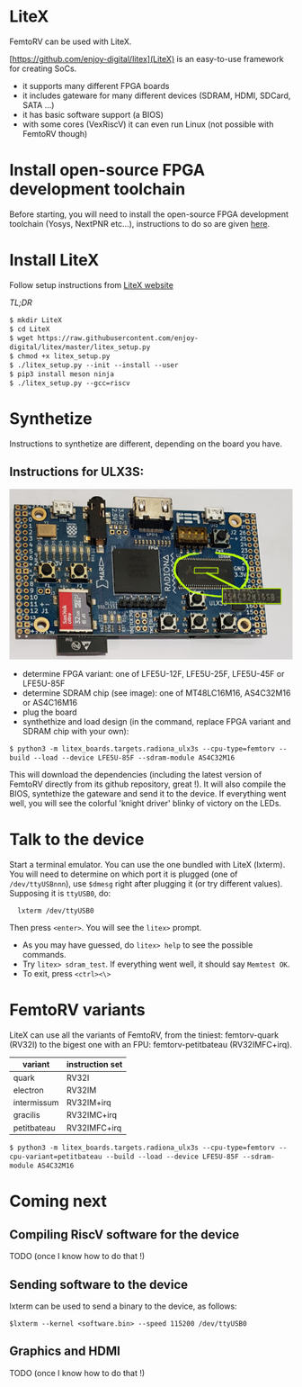 LiteX
=====

FemtoRV can be used with LiteX.

[https://github.com/enjoy-digital/litex](LiteX) is an easy-to-use
framework for creating SoCs.
- it supports many different FPGA boards
- it includes gateware for many different devices (SDRAM, HDMI, SDCard,
  SATA ...)
- it has basic software support (a BIOS)
- with some cores (VexRiscV) it can even run Linux (not possible with FemtoRV though)



Install open-source FPGA development toolchain
==============================================

Before starting, you will need to install the open-source FPGA
development toolchain (Yosys, NextPNR etc...), instructions to
do so are given [here](toolchain.md).


Install LiteX
=============

Follow setup instructions from [LiteX website](https://github.com/enjoy-digital/litex#quick-start-guide)

*TL;DR*

```
$ mkdir LiteX
$ cd LiteX
$ wget https://raw.githubusercontent.com/enjoy-digital/litex/master/litex_setup.py
$ chmod +x litex_setup.py
$ ./litex_setup.py --init --install --user 
$ pip3 install meson ninja
$ ./litex_setup.py --gcc=riscv
```

Synthetize
==========

Instructions to synthetize are different, depending on the board you have.

Instructions for ULX3S:
-----------------------
![](Images/ULX3S_SDRAM.jpg)

- determine FPGA variant: one of LFE5U-12F, LFE5U-25F, LFE5U-45F or LFE5U-85F
- determine SDRAM chip (see image): one of MT48LC16M16, AS4C32M16 or AS4C16M16
- plug the board
- synthethize and load design (in the command, replace FPGA variant and SDRAM chip with your own):
```
$ python3 -m litex_boards.targets.radiona_ulx3s --cpu-type=femtorv --build --load --device LFE5U-85F --sdram-module AS4C32M16
```

This will download the dependencies (including the latest version of
FemtoRV directly from its github repository, great !). It will also
compile the BIOS, syntethize the gateware and send it to the
device. If everything went well, you will see the colorful 'knight
driver' blinky of victory on the LEDs.

Talk to the device
==================

Start a terminal emulator. You can use the one bundled with LiteX
(lxterm). You will need to determine on which port it is plugged (one
of `/dev/ttyUSBnnn`), use `$dmesg` right after plugging it (or try
different values). Supposing it is `ttyUSB0`, do:

```
  lxterm /dev/ttyUSB0
```

Then press `<enter>`. You will see the `litex>` prompt.

- As you may have guessed, do `litex> help` to see the possible commands.
- Try `litex> sdram_test`. If everything went well, it should say `Memtest OK`.
- To exit, press `<ctrl><\>`

FemtoRV variants
================
LiteX can use all the variants of FemtoRV, from the tiniest: femtorv-quark (RV32I) to
the bigest one with an FPU: femtorv-petitbateau (RV32IMFC+irq).

|variant     | instruction set |
|------------|-----------------|
|quark       | RV32I           |
|electron    | RV32IM          |
|intermissum | RV32IM+irq      |
|gracilis    | RV32IMC+irq     |
|petitbateau | RV32IMFC+irq    |

```
$ python3 -m litex_boards.targets.radiona_ulx3s --cpu-type=femtorv --cpu-variant=petitbateau --build --load --device LFE5U-85F --sdram-module AS4C32M16
```

Coming next
===========

Compiling RiscV software for the device
---------------------------------------
TODO (once I know how to do that !)

Sending software to the device
------------------------------
lxterm can be used to send a binary to the device, as follows:
```
$lxterm --kernel <software.bin> --speed 115200 /dev/ttyUSB0
```

Graphics and HDMI
-----------------
TODO (once I know how to do that !)
